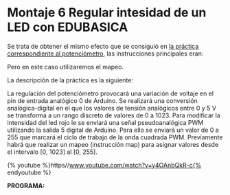 
# Montaje 6 Regular intesidad de un LED con EDUBASICA

Se trata de obtener el mismo efecto que se consiguió en [la práctica correspondiente al potenciómetro](montaje_4_mapeo_potenciometro_edubasica.html), las instrucciones principales eran:

Pero en este caso utilizaremos el mapeo. 

La descripción de la práctica es la siguiente:

La regulación del potenciómetro provocará una variación de voltaje en el pin de entrada analógico 0 de Arduino. Se realizará una conversión analógica-digital en el que los valores de tensión analógicos entre 0 y 5 V se transforma a un rango discreto de valores de 0 a 1023. Para modificar la intensidad del led rojo le se enviará una señal pseudoanalógica PWM utilizando la salida 5 digital de Arduino. Para ello se enviará un valor de 0 a 255 que marcará el ciclo de trabajo de la onda cuadrada PWM. Previamente habrá que realizar un mapeo (instrucción map) para asignar valores desde el intervalo [0, 1023] al [0, 255].

{% youtube %}https//www.youtube.com/watch?v=y4OAnbQkR-c{% endyoutube %}


**PROGRAMA:**

